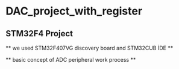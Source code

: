 #  DAC_project_with_register
## STM32F4 Project

** we used STM32F407VG discovery board and STM32CUB İDE **

** basic concept of ADC peripheral work process **
